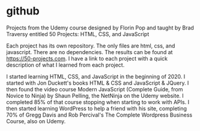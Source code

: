 # github
Projects from the Udemy course designed by Florin Pop and taught by Brad Traversy entitled 50 Projects: HTML, CSS, and JavaScript

Each project has its own repository.  The only files are html, css, and javascript.  There are no dependencies.  The results can be found at https://50-projects.com.  I have a link to each project with a quick description of what I learned from each project.


I started learning HTML, CSS, and JavaScript in the beginning of 2020.  I started with Jon Duckett's books HTML & CSS and JavaScript & JQuery.  I then found the video course Modern JavaScript (Complete Guide, from Novice to Ninja) by Shaun Pelling, the NetNinja on the Udemy website.  I completed 85% of that course stopping when starting to work with APIs.  I then started learning WordPress to help a friend with his site, completing 70% of Gregg Davis and Rob Percival's The Complete Wordpress Business Course, also on Udemy.
